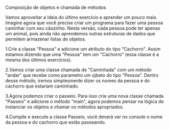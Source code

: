 
Composição de objetos e chamada de métodos

Vamos aproveitar a ideia do último exercício e aprender um pouco mais.
Imagine agora que você precise criar um programa para fazer uma pessoa caminhar
com seu cãozinho.
Nesta versão, cada pessoa pode ter apenas um animal, 
pois ainda não aprendemos outras estruturas de dados que permitem armazenar
listas de objetos.


1.Crie a classe "Pessoa" e adicione um atributo do tipo "Cachorro".
Assim estamos dizendo que uma "Pessoa" tem um "Cachorro"
(essa classe é a mesma dos últimos exercícios).

2.Vamos criar uma classe chamada de "Caminhada" com um método "andar" 
 que recebe como parametro um ojbeto do tipo "Pessoa".
Dentro desse método, iremos simplesmente dizer os nomes da pessoa e do cachorro 
que estariam caminhado.

3.Agora podemos criar o passeio. 
Para isso crie uma nova classe chamada "Passeio" e adicione o método "main",
agora podemos pensar na lógica de instanciar os objetos 
e chamar os métodos apropriados.

4.Compile e execute a classe Passeio, 
você deverá ver no console o nome da pessoa e do cachorro que estão passeando.

